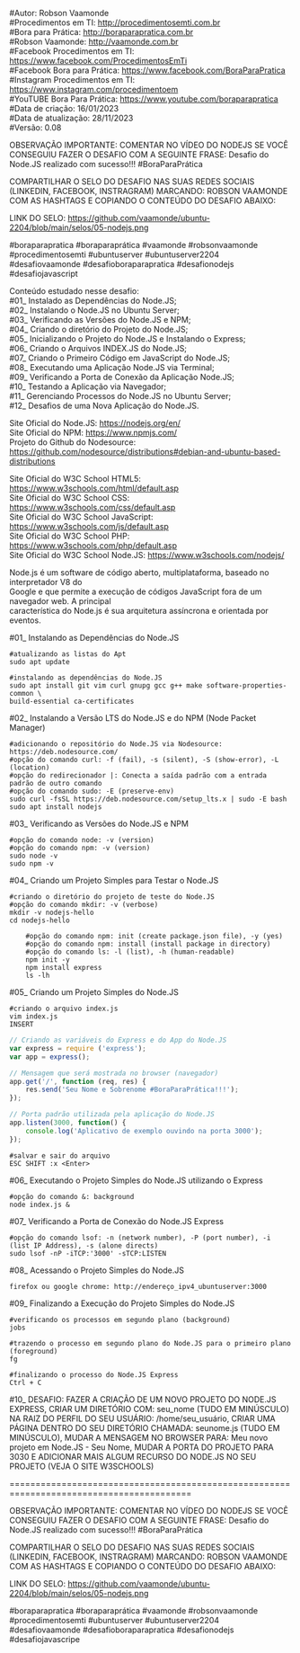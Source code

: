 #Autor: Robson Vaamonde<br>
#Procedimentos em TI: http://procedimentosemti.com.br<br>
#Bora para Prática: http://boraparapratica.com.br<br>
#Robson Vaamonde: http://vaamonde.com.br<br>
#Facebook Procedimentos em TI: https://www.facebook.com/ProcedimentosEmTi<br>
#Facebook Bora para Prática: https://www.facebook.com/BoraParaPratica<br>
#Instagram Procedimentos em TI: https://www.instagram.com/procedimentoem<br>
#YouTUBE Bora Para Prática: https://www.youtube.com/boraparapratica<br>
#Data de criação: 16/01/2023<br>
#Data de atualização: 28/11/2023<br>
#Versão: 0.08<br>

OBSERVAÇÃO IMPORTANTE: COMENTAR NO VÍDEO DO NODEJS SE VOCÊ CONSEGUIU FAZER O DESAFIO COM 
A SEGUINTE FRASE: Desafio do Node.JS realizado com sucesso!!! #BoraParaPrática

COMPARTILHAR O SELO DO DESAFIO NAS SUAS REDES SOCIAIS (LINKEDIN, FACEBOOK, INSTRAGRAM)
MARCANDO: ROBSON VAAMONDE COM AS HASHTAGS E COPIANDO O CONTEÚDO DO DESAFIO ABAIXO: 

LINK DO SELO: https://github.com/vaamonde/ubuntu-2204/blob/main/selos/05-nodejs.png

#boraparapratica #boraparaprática #vaamonde #robsonvaamonde #procedimentosemti #ubuntuserver 
#ubuntuserver2204 #desafiovaamonde #desafioboraparapratica #desafionodejs #desafiojavascript

Conteúdo estudado nesse desafio:<br>
#01_ Instalado as Dependências do Node.JS;<br>
#02_ Instalando o Node.JS no Ubuntu Server;<br>
#03_ Verificando as Versões do Node.JS e NPM;<br>
#04_ Criando o diretório do Projeto do Node.JS;<br>
#05_ Inicializando o Projeto do Node.JS e Instalando o Express;<br>
#06_ Criando o Arquivos INDEX.JS do Node.JS;<br>
#07_ Criando o Primeiro Código em JavaScript do Node.JS;<br>
#08_ Executando uma Aplicação Node.JS via Terminal;<br>
#09_ Verificando a Porta de Conexão da Aplicação Node.JS;<br>
#10_ Testando a Aplicação via Navegador;<br>
#11_ Gerenciando Processos do Node.JS no Ubuntu Server;<br>
#12_ Desafios de uma Nova Aplicação do Node.JS.

Site Oficial do Node.JS: https://nodejs.org/en/<br>
Site Oficial do NPM: https://www.npmjs.com/<br>
Projeto do Github do Nodesource: https://github.com/nodesource/distributions#debian-and-ubuntu-based-distributions

Site Oficial do W3C School HTML5: https://www.w3schools.com/html/default.asp<br>
Site Oficial do W3C School CSS: https://www.w3schools.com/css/default.asp<br>
Site Oficial do W3C School JavaScript: https://www.w3schools.com/js/default.asp<br>
Site Oficial do W3C School PHP: https://www.w3schools.com/php/default.asp<br>
Site Oficial do W3C School Node.JS: https://www.w3schools.com/nodejs/

Node.js é um software de código aberto, multiplataforma, baseado no interpretador V8 do<br>
Google e que permite a execução de códigos JavaScript fora de um navegador web. A principal<br>
característica do Node.js é sua arquitetura assíncrona e orientada por eventos.

#01_ Instalando as Dependências do Node.JS<br>

	#atualizando as listas do Apt
	sudo apt update
	
	#instalando as dependências do Node.JS
	sudo apt install git vim curl gnupg gcc g++ make software-properties-common \
	build-essential ca-certificates

#02_ Instalando a Versão LTS do Node.JS e do NPM (Node Packet Manager)<br>

	#adicionando o repositório do Node.JS via Nodesource: https://deb.nodesource.com/
	#opção do comando curl: -f (fail), -s (silent), -S (show-error), -L (location)
	#opção do redirecionador |: Conecta a saída padrão com a entrada padrão de outro comando
	#opção do comando sudo: -E (preserve-env)
	sudo curl -fsSL https://deb.nodesource.com/setup_lts.x | sudo -E bash
	sudo apt install nodejs

#03_ Verificando as Versões do Node.JS e NPM<br>

	#opção do comando node: -v (version)
	#opção do comando npm: -v (version)
	sudo node -v
	sudo npm -v

#04_ Criando um Projeto Simples para Testar o Node.JS<br>

	#criando o diretório do projeto de teste do Node.JS
	#opção do comando mkdir: -v (verbose)
	mkdir -v nodejs-hello
	cd nodejs-hello
		
		#opção do comando npm: init (create package.json file), -y (yes)
		#opção do comando npm: install (install package in directory)
		#opção do comando ls: -l (list), -h (human-readable)
		npm init -y
		npm install express
		ls -lh

#05_ Criando um Projeto Simples do Node.JS<br>

	#criando o arquivo index.js
	vim index.js
	INSERT

```js
// Criando as variáveis do Express e do App do Node.JS
var express = require ('express'); 
var app = express();

// Mensagem que será mostrada no browser (navegador) 
app.get('/', function (req, res) {
	res.send('Seu Nome e Sobrenome #BoraParaPrática!!!');
});

// Porta padrão utilizada pela aplicação do Node.JS
app.listen(3000, function() {
	console.log('Aplicativo de exemplo ouvindo na porta 3000');
});
```
	#salvar e sair do arquivo
	ESC SHIFT :x <Enter>

#06_ Executando o Projeto Simples do Node.JS utilizando o Express<br>

	#opção do comando &: background
	node index.js &

#07_ Verificando a Porta de Conexão do Node.JS Express<br>

	#opção do comando lsof: -n (network number), -P (port number), -i (list IP Address), -s (alone directs)
	sudo lsof -nP -iTCP:'3000' -sTCP:LISTEN

#08_ Acessando o Projeto Simples do Node.JS<br>

	firefox ou google chrome: http://endereço_ipv4_ubuntuserver:3000

#09_ Finalizando a Execução do Projeto Simples do Node.JS<br>

	#verificando os processos em segundo plano (background)
	jobs
	
	#trazendo o processo em segundo plano do Node.JS para o primeiro plano (foreground)
	fg

	#finalizando o processo do Node.JS Express
	Ctrl + C

#10_ DESAFIO: FAZER A CRIAÇÃO DE UM NOVO PROJETO DO NODE.JS EXPRESS, CRIAR UM DIRETÓRIO COM:
seu_nome (TUDO EM MINÚSCULO) NA RAIZ DO PERFIL DO SEU USUÁRIO: /home/seu_usuário, CRIAR UMA 
PÁGINA DENTRO DO SEU DIRETÓRIO CHAMADA: seunome.js (TUDO EM MINÚSCULO), MUDAR A MENSAGEM NO 
BROWSER PARA: Meu novo projeto em Node.JS - Seu Nome, MUDAR A PORTA DO PROJETO PARA 3030 E
ADICIONAR MAIS ALGUM RECURSO DO NODE.JS NO SEU PROJETO (VEJA O SITE W3SCHOOLS)

=========================================================================================

OBSERVAÇÃO IMPORTANTE: COMENTAR NO VÍDEO DO NODEJS SE VOCÊ CONSEGUIU FAZER O DESAFIO COM 
A SEGUINTE FRASE: Desafio do Node.JS realizado com sucesso!!! #BoraParaPrática

COMPARTILHAR O SELO DO DESAFIO NAS SUAS REDES SOCIAIS (LINKEDIN, FACEBOOK, INSTRAGRAM)
MARCANDO: ROBSON VAAMONDE COM AS HASHTAGS E COPIANDO O CONTEÚDO DO DESAFIO ABAIXO: 

LINK DO SELO: https://github.com/vaamonde/ubuntu-2204/blob/main/selos/05-nodejs.png

#boraparapratica #boraparaprática #vaamonde #robsonvaamonde #procedimentosemti #ubuntuserver 
#ubuntuserver2204 #desafiovaamonde #desafioboraparapratica #desafionodejs #desafiojavascripe